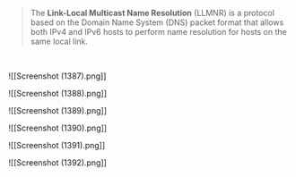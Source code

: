 

>The **Link-Local Multicast Name Resolution** (LLMNR) is a protocol based on the Domain Name System (DNS) packet format that allows both IPv4 and IPv6 hosts to perform name resolution for hosts on the same local link.

</br>


![[Screenshot (1387).png]]

![[Screenshot (1388).png]]

![[Screenshot (1389).png]]

![[Screenshot (1390).png]]

![[Screenshot (1391).png]]

![[Screenshot (1392).png]]

